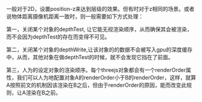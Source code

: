 一般对于2D，设置position-z来达到层级的效果。但有时对于z相同的场景。或者说物体距离摄像机距离一致时，则一般需要如下方式处理：

第一，关闭某个对象的depthTest, 让它能无视渲染顺序，从而确保其会被渲染，而不会因为depthTest的存在而变得不可见。

第二，关闭某个对象的depthWrite,让该对象的的数据不会被写入gpu的深度缓存中，从而，其他对象在做depthTest的时候，就不会发现它挡在了前面。

第三，人为的设定对象的渲染顺序。每个threejs对象都会有一个renderOrder属性，我们可以人为地配置对象A的renderOrder小于B的renderOrder，这样，就算A按照前文的机制因该渲染在B之后，但由于renderOrder的原因，能而改变此规则，让A渲染在B之前。
